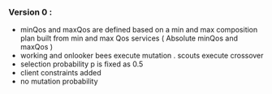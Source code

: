 ### Version 0 :
* minQos and maxQos are defined based on a min and max composition plan built from min and max Qos services ( Absolute minQos and maxQos )
* working and onlooker bees execute mutation . scouts execute crossover
* selection probability p is fixed as 0.5 
* client constraints added
* no mutation probability 

